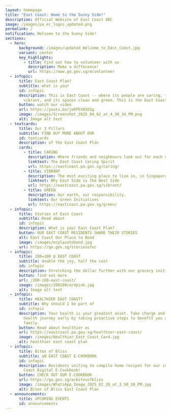 ```yaml
---
layout: homepage
title: "East Coast: Home to the Sunny Side!"
description: Official Website of East Coast GRC
image: /images/pa_ec_logos_updated.png
permalink: /
notification: Welcome to the Sunny Side!
sections:
  - hero:
      background: /images/updated_Welcome_to_East_Coast.jpg
      variant: center
      key_highlights:
        - title: Find out how to volunteer with us
          description: Make a difference!
          url: https://www.go.gov.sg/ecvolunteer
  - infopic:
      title: East Coast Plan?
      subtitle: what is your
      id: infopic
      description: This is East Coast -- where its people are caring, the community is
        vibrant, and its spaces clean and green. This is the East Coast Plan.
      button: watch our video
      url: https://youtu.be/joRPEX85DIg
      image: /images/Screenshot_2025_04_02_at_4_30_34_PM.png
      alt: Image alt text
  - textcards:
      title: Our 3 Pillars
      subtitle: FIND OUT MORE ABOUT OUR
      id: textcards
      description: of the East Coast Plan
      cards:
        - title: CARING
          description: Where friends and neighbours look out for each other.
          linktext: The East Coast Caring Spirit
          url: https://eastcoast.pa.gov.sg/caring/
        - title: VIBRANT
          description: The most exciting place to live in, in Singapore.
          linktext: Why East Side is the Best Side
          url: https://eastcoast.pa.gov.sg/vibrant/
        - title: GREEN
          description: Our earth, our responsibility.
          linktext: Our Green Initiatives
          url: https://eastcoast.pa.gov.sg/green/
  - infopic:
      title: Stories of East Coast
      subtitle: Read about
      id: infopic
      description: What is your East Coast Plan?
      button: OUR EAST COAST RESIDENTS SHARE THEIR STORIES
      alt: East Coast Our Place to Bond
      image: /images/ecplacetobond.jpg
      url: https://go.gov.sg/storiesofec
  - infopic:
      title: 200=100 @ EAST COAST
      subtitle: double the joy, half the cost
      id: infopic
      description: Stretching the dollar further with our grocery initiative.
      button: find out more
      url: /200-100-east-coast/
      image: /images/200100cardpink.jpg
      alt: Image alt text
  - infopic:
      title: HEALTHIER EAST COAST?
      subtitle: Why should I be part of
      id: infopic
      description: Your health is your greatest asset. Take charge and start your
        health journey early by taking proactive steps to benefit you and your
        family.
      button: Read about healthier ec
      url: https://eastcoast.pa.gov.sg/healthier-east-coast/
      image: /images/Healthier_East_Coast_Card.jpg
      alt: healthier east coast plan
  - infopic:
      title: Bites of Bliss
      subtitle: aN EAST COAST E-COOKBOOK
      id: infopic
      description: Residents uniting to compile home recipes for our inaugural East
        Coast Digital E-Cookbook!
      button: CHECK OUT OUR E-COOKBOOK
      url: https://go.gov.sg/ecbitesofbliss
      image: /images/WhatsApp_Image_2025_02_20_at_3_50_30_PM.jpg
      alt: Bites of Bliss East Coast Plan
  - announcements:
      title: UPCOMING EVENTS
      id: announcements
---
```


